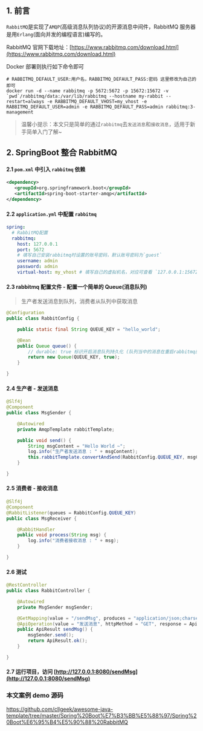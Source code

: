 ## 1. 前言

`RabbitMQ`是实现了`AMQP`(高级消息队列协议)的开源消息中间件，RabbitMQ 服务器是用`Erlang`(面向并发的编程语言)编写的。

RabbitMQ 官网下载地址：[https://www.rabbitmq.com/download.html](https://www.rabbitmq.com/download.html)

Docker 部署则执行如下命令即可

```shell
# RABBITMQ_DEFAULT_USER:用户名，RABBITMQ_DEFAULT_PASS:密码 这里修改为自己的即可
docker run -d --name rabbitmq -p 5672:5672 -p 15672:15672 -v `pwd`/rabbitmq/data:/var/lib/rabbitmq --hostname my-rabbit --restart=always -e RABBITMQ_DEFAULT_VHOST=my_vhost -e RABBITMQ_DEFAULT_USER=admin -e RABBITMQ_DEFAULT_PASS=admin rabbitmq:3-management
```

> 温馨小提示：本文只是简单的通过`rabbitmq`去`发送消息`和`接收消息`，适用于新手简单入门了解~

## 2. SpringBoot 整合 RabbitMQ

#### 2.1 `pom.xml` 中引入 `rabbitmq` 依赖

```xml
<dependency>
   <groupId>org.springframework.boot</groupId>
   <artifactId>spring-boot-starter-amqp</artifactId>
</dependency>
```

#### 2.2 `application.yml` 中配置 `rabbitmq`

```yml
spring:
  # RabbitMQ配置
  rabbitmq:
    host: 127.0.0.1
    port: 5672
    # 填写自己安装rabbitmq时设置的账号密码，默认账号密码为`guest`
    username: admin
    password: admin
    virtual-host: my_vhost # 填写自己的虚拟机名，对应可查看 `127.0.0.1:15672/#/users` 下Admin中的`Can access virtual hosts`信息
```

#### 2.3 rabbitmq 配置文件 - 配置一个简单的 Queue(消息队列)

> 生产者发送消息到队列，消费者从队列中获取消息

```java
@Configuration
public class RabbitConfig {

    public static final String QUEUE_KEY = "hello_world";

    @Bean
    public Queue queue() {
        // durable: true 标识开启消息队列持久化 (队列当中的消息在重启rabbitmq服务的时候还会存在)
        return new Queue(QUEUE_KEY, true);
    }

}
```

#### 2.4 生产者 - 发送消息

```java
@Slf4j
@Component
public class MsgSender {

    @Autowired
    private AmqpTemplate rabbitTemplate;

    public void send() {
        String msgContent = "Hello World ~";
        log.info("生产者发送消息 : " + msgContent);
        this.rabbitTemplate.convertAndSend(RabbitConfig.QUEUE_KEY, msgContent);
    }

}
```

#### 2.5 消费者 - 接收消息

```java
@Slf4j
@Component
@RabbitListener(queues = RabbitConfig.QUEUE_KEY)
public class MsgReceiver {

    @RabbitHandler
    public void process(String msg) {
        log.info("消费者接收消息 : " + msg);
    }

}
```

#### 2.6 测试

```java
@RestController
public class RabbitController {

    @Autowired
    private MsgSender msgSender;

    @GetMapping(value = "/sendMsg", produces = "application/json;charset=utf-8")
    @ApiOperation(value = "发送消息", httpMethod = "GET", response = ApiResult.class)
    public ApiResult sendMsg() {
        msgSender.send();
        return ApiResult.ok();
    }

}
```

#### 2.7 运行项目，访问 [http://127.0.0.1:8080/sendMsg](http://127.0.0.1:8080/sendMsg)

### 本文案例 demo 源码

https://github.com/cllgeek/awesome-java-template/tree/master/Spring%20Boot%E7%B3%BB%E5%88%97/Spring%20Boot%E6%95%B4%E5%90%88%20RabbitMQ
